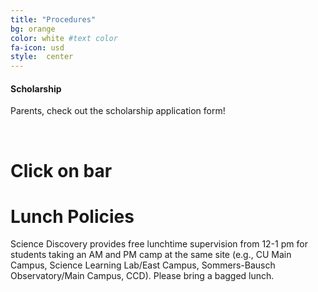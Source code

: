 ```yaml
---
title: "Procedures"
bg: orange
color: white #text color
fa-icon: usd
style:  center
---
```


#### Scholarship 


Parents, check out the scholarship application form!

&nbsp;

<!DOCTYPE html>
<html>
<head>
<meta name="viewport" content="width=device-width, initial-scale=1">
<link rel="stylesheet" href="http://code.jquery.com/mobile/1.4.5/jquery.mobile-1.4.5.min.css">
<script src="http://code.jquery.com/jquery-1.11.3.min.js"></script>
<script src="http://code.jquery.com/mobile/1.4.5/jquery.mobile-1.4.5.min.js"></script>
</head>

<body>

<div data-role="page" id="pageone">
  <div data-role="header">
    <h1>Click on bar</h1>
  </div>

  <div data-role="main" class="ui-content">
    <div data-role="collapsible">
      <h1>Lunch Policies</h1>
      <p>Science Discovery provides free lunchtime supervision from 12-1 pm for students taking an AM and PM camp at the same site (e.g., CU Main Campus, Science Learning Lab/East Campus, Sommers-Bausch Observatory/Main Campus, CCD). Please bring a bagged lunch.</p>
    </div>
  </div>

 
</div> 

</body>
</html>


